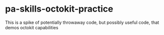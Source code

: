 # pa-skills-octokit-practice

This is a spike of potentially throwaway code, but possibly useful
code, that demos octokit capabilities

